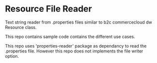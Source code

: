 # Resource File Reader
Text string reader from .properties files similar to b2c commercecloud dw Resource class.

This repo contains sample code contains the different use cases.

This repo uses 'properties-reader' package as dependancy to read the .properties file. However this repo does not implements the file writer option.  
